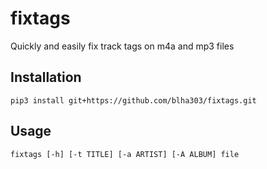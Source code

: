 fixtags
=======

Quickly and easily fix track tags on m4a and mp3 files

Installation
------------

`pip3 install git+https://github.com/blha303/fixtags.git`

Usage
-----

`fixtags [-h] [-t TITLE] [-a ARTIST] [-A ALBUM] file`
